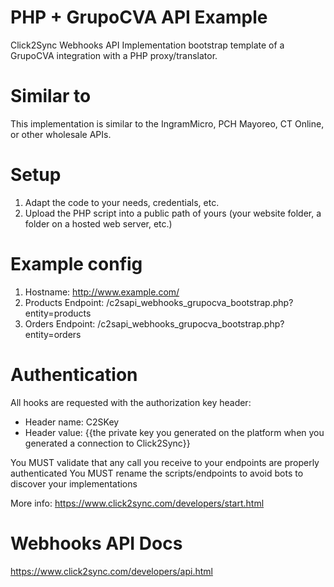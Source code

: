 # PHP + GrupoCVA API Example
Click2Sync Webhooks API Implementation bootstrap template of a GrupoCVA integration with a PHP proxy/translator.

# Similar to
This implementation is similar to the IngramMicro, PCH Mayoreo, CT Online, or other wholesale APIs.

# Setup

1. Adapt the code to your needs, credentials, etc.
2. Upload the PHP script into a public path of yours (your website folder, a folder on a hosted web server, etc.)

# Example config

1. Hostname: http://www.example.com/
2. Products Endpoint: /c2sapi_webhooks_grupocva_bootstrap.php?entity=products
3. Orders Endpoint: /c2sapi_webhooks_grupocva_bootstrap.php?entity=orders

# Authentication

All hooks are requested with the authorization key header:

* Header name: C2SKey
* Header value: {{the private key you generated on the platform when you generated a connection to Click2Sync}}

You MUST validate that any call you receive to your endpoints are properly authenticated
You MUST rename the scripts/endpoints to avoid bots to discover your implementations

More info:
https://www.click2sync.com/developers/start.html

# Webhooks API Docs

https://www.click2sync.com/developers/api.html
